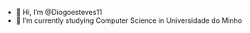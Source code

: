 - 👋 Hi, I’m @Diogoesteves11
- 🌱 I’m currently studying Computer Science in Universidade do Minho
<!---
Diogoesteves11/Diogoesteves11 is a ✨ special ✨ repository because its `README.md` (this file) appears on your GitHub profile.
You can click the Preview link to take a look at your changes.
--->
